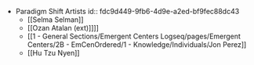 - Paradigm Shift Artists
  id:: fdc9d449-9fb6-4d9e-a2ed-bf9fec88dc43
	- [[Selma Selman]]
	- [[Ozan Atalan (ext)]]]]
	- [[1 - General Sections/Emergent Centers Logseq/pages/Emergent Centers/2B - EmCenOrdered/1 - Knowledge/Individuals/Jon Perez]]
	- [[Hu Tzu Nyen]]